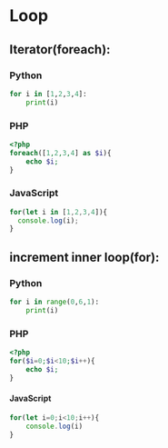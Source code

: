 # Loop


## Iterator(foreach):
### Python

```python
for i in [1,2,3,4]:
	print(i)
```
### PHP
```php
<?php
foreach([1,2,3,4] as $i){
	echo $i;
}
```
### JavaScript
```javascript
for(let i in [1,2,3,4]){
  console.log(i);
}
```



## increment inner loop(for):
### Python
```python
for i in range(0,6,1):
	print(i)
```
### PHP
```php
<?php
for($i=0;$i<10;$i++){
	echo $i;
}
```
#### JavaScript
```javascript
for(let i=0;i<10;i++){
	console.log(i)
}
```
